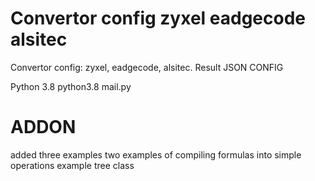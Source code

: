 # Convertor config zyxel eadgecode alsitec
 Convertor config: zyxel, eadgecode, alsitec.
 Result JSON CONFIG

Python 3.8
python3.8 mail.py



# ADDON

added three examples
two examples of compiling formulas into simple operations
example tree class